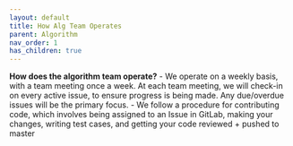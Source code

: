 ```yaml
---
layout: default
title: How Alg Team Operates
parent: Algorithm
nav_order: 1
has_children: true
---
```


**How does the algorithm team operate?**
    - We operate on a weekly basis, with a team meeting once a week. At each team meeting, we will check-in on every active issue, to ensure progress is being made. Any due/overdue issues will be the primary focus.
    - We follow a procedure for contributing code, which involves being assigned to an Issue in GitLab, making your changes, writing test cases, and getting your code reviewed + pushed to master